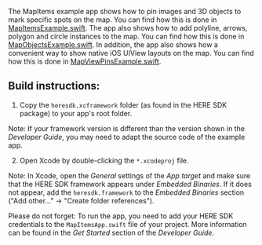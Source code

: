 The MapItems example app shows how to pin images and 3D objects to mark specific spots on the map. You can find how this is done in [MapItemsExample.swift](MapItems/MapItemsExample.swift). The app also shows how to add polyline, arrows, polygon and circle instances to the map. You can find how this is done in [MapObjectsExample.swift](MapItems/MapObjectsExample.swift). In addition, the app also shows how a convenient way to show native iOS UIView layouts on the map. You can find how this is done in [MapViewPinsExample.swift](MapItems/MapViewPinsExample.swift).

Build instructions:
-------------------

1) Copy the `heresdk.xcframework` folder (as found in the HERE SDK package) to your app's root folder.

Note: If your framework version is different than the version shown in the _Developer Guide_, you may need to adapt the source code of the example app.

2) Open Xcode by double-clicking the `*.xcodeproj` file.

Note: In Xcode, open the _General_ settings of the _App target_ and make sure that the HERE SDK framework appears under _Embedded Binaries_. If it does not appear, add the `heresdk.framework` to the _Embedded Binaries_ section ("Add other..." -> "Create folder references").

Please do not forget: To run the app, you need to add your HERE SDK credentials to the `MapItemsApp.swift` file of your project. More information can be found in the _Get Started_ section of the _Developer Guide_.

